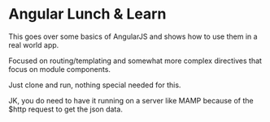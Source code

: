 Angular Lunch & Learn
=====================

This goes over some basics of AngularJS and shows how to use them in a real world app.

Focused on routing/templating and somewhat more complex directives that focus on module components.

Just clone and run, nothing special needed for this.

JK, you do need to have it running on a server like MAMP because of the $http request to get the json data.
